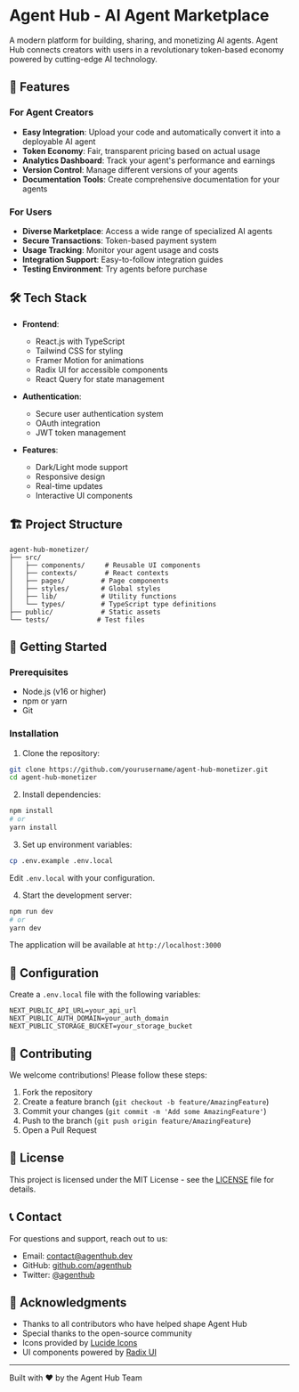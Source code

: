 # Agent Hub - AI Agent Marketplace

A modern platform for building, sharing, and monetizing AI agents. Agent Hub connects creators with users in a revolutionary token-based economy powered by cutting-edge AI technology.

## 🚀 Features

### For Agent Creators
- **Easy Integration**: Upload your code and automatically convert it into a deployable AI agent
- **Token Economy**: Fair, transparent pricing based on actual usage
- **Analytics Dashboard**: Track your agent's performance and earnings
- **Version Control**: Manage different versions of your agents
- **Documentation Tools**: Create comprehensive documentation for your agents

### For Users
- **Diverse Marketplace**: Access a wide range of specialized AI agents
- **Secure Transactions**: Token-based payment system
- **Usage Tracking**: Monitor your agent usage and costs
- **Integration Support**: Easy-to-follow integration guides
- **Testing Environment**: Try agents before purchase

## 🛠️ Tech Stack

- **Frontend**:
  - React.js with TypeScript
  - Tailwind CSS for styling
  - Framer Motion for animations
  - Radix UI for accessible components
  - React Query for state management

- **Authentication**:
  - Secure user authentication system
  - OAuth integration
  - JWT token management

- **Features**:
  - Dark/Light mode support
  - Responsive design
  - Real-time updates
  - Interactive UI components

## 🏗️ Project Structure

```
agent-hub-monetizer/
├── src/
│   ├── components/     # Reusable UI components
│   ├── contexts/       # React contexts
│   ├── pages/         # Page components
│   ├── styles/        # Global styles
│   ├── lib/           # Utility functions
│   └── types/         # TypeScript type definitions
├── public/            # Static assets
└── tests/            # Test files
```

## 🚀 Getting Started

### Prerequisites
- Node.js (v16 or higher)
- npm or yarn
- Git

### Installation

1. Clone the repository:
```bash
git clone https://github.com/yourusername/agent-hub-monetizer.git
cd agent-hub-monetizer
```

2. Install dependencies:
```bash
npm install
# or
yarn install
```

3. Set up environment variables:
```bash
cp .env.example .env.local
```
Edit `.env.local` with your configuration.

4. Start the development server:
```bash
npm run dev
# or
yarn dev
```

The application will be available at `http://localhost:3000`

## 🔧 Configuration

Create a `.env.local` file with the following variables:
```env
NEXT_PUBLIC_API_URL=your_api_url
NEXT_PUBLIC_AUTH_DOMAIN=your_auth_domain
NEXT_PUBLIC_STORAGE_BUCKET=your_storage_bucket
```

## 🤝 Contributing

We welcome contributions! Please follow these steps:

1. Fork the repository
2. Create a feature branch (`git checkout -b feature/AmazingFeature`)
3. Commit your changes (`git commit -m 'Add some AmazingFeature'`)
4. Push to the branch (`git push origin feature/AmazingFeature`)
5. Open a Pull Request

## 📝 License

This project is licensed under the MIT License - see the [LICENSE](LICENSE) file for details.

## 📞 Contact

For questions and support, reach out to us:
- Email: contact@agenthub.dev
- GitHub: [github.com/agenthub](https://github.com/agenthub)
- Twitter: [@agenthub](https://twitter.com/agenthub)

## 🙏 Acknowledgments

- Thanks to all contributors who have helped shape Agent Hub
- Special thanks to the open-source community
- Icons provided by [Lucide Icons](https://lucide.dev)
- UI components powered by [Radix UI](https://www.radix-ui.com)

---

Built with ❤️ by the Agent Hub Team
